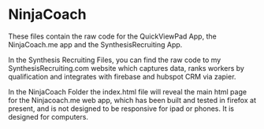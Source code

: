 # NinjaCoach


These files contain the raw code for the QuickViewPad App, the NinjaCoach.me app and the SynthesisRecruiting App. 

In the Synthesis Recruiting Files, you can find the raw code to my SynthesisRecruiting.com website which captures data, ranks workers by qualification and integrates with firebase and hubspot CRM via zapier. 

In the NinjaCoach Folder the index.html file will reveal the main html page for the Ninjacoach.me web app, which has been built and tested in firefox at present, and is not designed to be responsive for ipad or phones.   It is designed for computers. 

